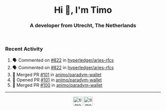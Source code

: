 <h1 align="center">Hi 👋, I'm Timo</h1>
<h3 align="center">A developer from Utrecht, The Netherlands</h3>
<br/>
<!-- https://github.com/rahuldkjain/github-profile-readme-generator --!>

<!--  <p align="left"><img src="https://github-readme-stats.vercel.app/api?username=timoglastra&show_icons=true&count_private=true&" alt="timoglastra" /></p> --!>

<!--
Github language stats
<p align="left"><img src="https://github-readme-stats.vercel.app/api/top-langs/?username=timoglastra&layout=compact" alt="timoglastra" /><p>
-->

<!-- Codestats language stats -->
<!-- <p align="left"><img src="https://codestats-readme.vercel.app/api/top-langs/?username=timoglastra&layout=compact&language_count=12" alt="timoglastra" /><p>    --!>
  
<h3>Recent Activity</h3>

<!--START_SECTION:activity-->
1. 🗣 Commented on [#822](https://github.com/hyperledger/aries-rfcs/issues/822#issuecomment-2054101684) in [hyperledger/aries-rfcs](https://github.com/hyperledger/aries-rfcs)
2. 🗣 Commented on [#822](https://github.com/hyperledger/aries-rfcs/issues/822#issuecomment-2054101119) in [hyperledger/aries-rfcs](https://github.com/hyperledger/aries-rfcs)
3. 🎉 Merged PR [#101](https://github.com/animo/paradym-wallet/pull/101) in [animo/paradym-wallet](https://github.com/animo/paradym-wallet)
4. 💪 Opened PR [#101](https://github.com/animo/paradym-wallet/pull/101) in [animo/paradym-wallet](https://github.com/animo/paradym-wallet)
5. 🎉 Merged PR [#100](https://github.com/animo/paradym-wallet/pull/100) in [animo/paradym-wallet](https://github.com/animo/paradym-wallet)
<!--END_SECTION:activity-->

---

<p align="center">
<a href="https://twitter.com/timoglastra" target="blank"><img align="center" src="https://cdn.jsdelivr.net/npm/simple-icons@3.0.1/icons/twitter.svg" alt="timoglastra" height="30" width="30" /></a>
<a href="https://linkedin.com/in/timoglastra" target="blank"><img align="center" src="https://cdn.jsdelivr.net/npm/simple-icons@3.0.1/icons/linkedin.svg" alt="timoglastra" height="30" width="30" /></a>
</p>



